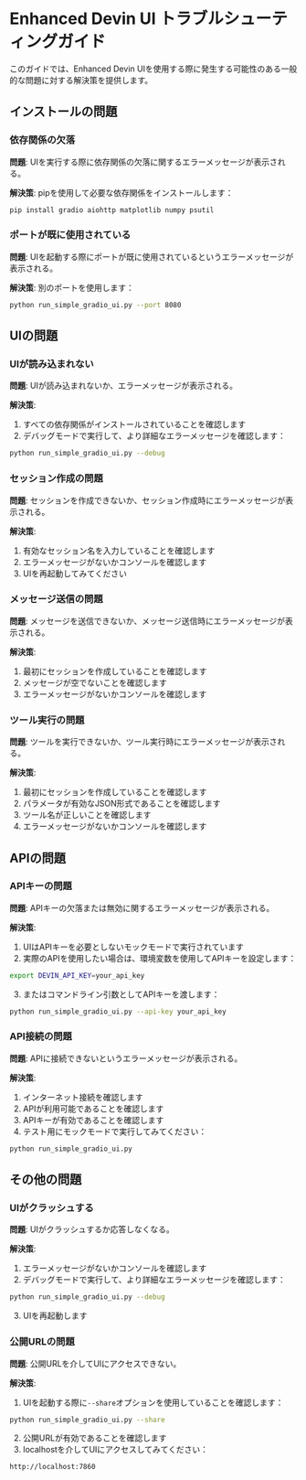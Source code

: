 # Enhanced Devin UI トラブルシューティングガイド

このガイドでは、Enhanced Devin UIを使用する際に発生する可能性のある一般的な問題に対する解決策を提供します。

## インストールの問題

### 依存関係の欠落

**問題**: UIを実行する際に依存関係の欠落に関するエラーメッセージが表示される。

**解決策**: pipを使用して必要な依存関係をインストールします：
```bash
pip install gradio aiohttp matplotlib numpy psutil
```

### ポートが既に使用されている

**問題**: UIを起動する際にポートが既に使用されているというエラーメッセージが表示される。

**解決策**: 別のポートを使用します：
```bash
python run_simple_gradio_ui.py --port 8080
```

## UIの問題

### UIが読み込まれない

**問題**: UIが読み込まれないか、エラーメッセージが表示される。

**解決策**:
1. すべての依存関係がインストールされていることを確認します
2. デバッグモードで実行して、より詳細なエラーメッセージを確認します：
```bash
python run_simple_gradio_ui.py --debug
```

### セッション作成の問題

**問題**: セッションを作成できないか、セッション作成時にエラーメッセージが表示される。

**解決策**:
1. 有効なセッション名を入力していることを確認します
2. エラーメッセージがないかコンソールを確認します
3. UIを再起動してみてください

### メッセージ送信の問題

**問題**: メッセージを送信できないか、メッセージ送信時にエラーメッセージが表示される。

**解決策**:
1. 最初にセッションを作成していることを確認します
2. メッセージが空でないことを確認します
3. エラーメッセージがないかコンソールを確認します

### ツール実行の問題

**問題**: ツールを実行できないか、ツール実行時にエラーメッセージが表示される。

**解決策**:
1. 最初にセッションを作成していることを確認します
2. パラメータが有効なJSON形式であることを確認します
3. ツール名が正しいことを確認します
4. エラーメッセージがないかコンソールを確認します

## APIの問題

### APIキーの問題

**問題**: APIキーの欠落または無効に関するエラーメッセージが表示される。

**解決策**:
1. UIはAPIキーを必要としないモックモードで実行されています
2. 実際のAPIを使用したい場合は、環境変数を使用してAPIキーを設定します：
```bash
export DEVIN_API_KEY=your_api_key
```
3. またはコマンドライン引数としてAPIキーを渡します：
```bash
python run_simple_gradio_ui.py --api-key your_api_key
```

### API接続の問題

**問題**: APIに接続できないというエラーメッセージが表示される。

**解決策**:
1. インターネット接続を確認します
2. APIが利用可能であることを確認します
3. APIキーが有効であることを確認します
4. テスト用にモックモードで実行してみてください：
```bash
python run_simple_gradio_ui.py
```

## その他の問題

### UIがクラッシュする

**問題**: UIがクラッシュするか応答しなくなる。

**解決策**:
1. エラーメッセージがないかコンソールを確認します
2. デバッグモードで実行して、より詳細なエラーメッセージを確認します：
```bash
python run_simple_gradio_ui.py --debug
```
3. UIを再起動します

### 公開URLの問題

**問題**: 公開URLを介してUIにアクセスできない。

**解決策**:
1. UIを起動する際に`--share`オプションを使用していることを確認します：
```bash
python run_simple_gradio_ui.py --share
```
2. 公開URLが有効であることを確認します
3. localhostを介してUIにアクセスしてみてください：
```
http://localhost:7860
```
